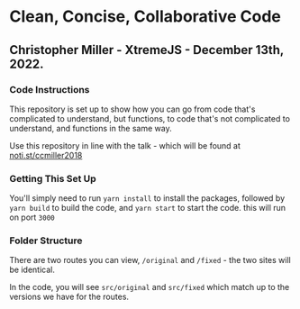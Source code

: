 # Clean, Concise, Collaborative Code
## Christopher Miller - XtremeJS - December 13th, 2022.

### Code Instructions

This repository is set up to show how you can go from code that's complicated to understand, but functions, to code 
that's not complicated to understand, and functions in the same way.

Use this repository in line with the talk - which will be found at [noti.st/ccmiller2018](https://noti.st/ccmiller2018)

### Getting This Set Up

You'll simply need to run `yarn install` to install the packages, followed by `yarn build` to build the code, 
and `yarn start` to start the code.  this will run on port `3000`

### Folder Structure

There are two routes you can view, `/original` and `/fixed` - the two sites will be identical.

In the code, you will see `src/original` and `src/fixed` which match up to the versions we have for the routes.
